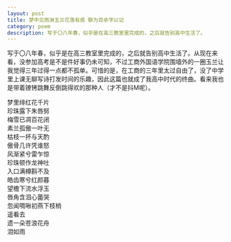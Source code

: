 ```yaml
---
layout: post
title: 梦中见雨淋玉兰花落有感 聊为百余字以记
category: poem
description: 写于〇八年春，似乎是在高三教室里完成的，之后就告别高中生活了。
---
```


写于〇八年春，似乎是在高三教室里完成的，之后就告别高中生活了。从现在来看，没参加高考是不是件好事仍未可知，不过工商外国语学院围墙外的一圈玉兰让我觉得三年过得一点都不孤单。<!--more-->可惜的是，在工商的三年里太过自由了，没了中学里上课无聊写诗打发时间的乐趣，因此这篇也就成了我高中时代的终曲。看来我也是带着镣铐跳舞反倒跳得欢的那种人（才不是抖M呢）。  

梦里绯红花千片  
珍珠露下朱唇努  
梅雪已凋百花闭  
素兰孤傲一叶无  
枯枝一抔与天酌  
傲骨几许凭谁怒  
风渐紧兮雷乍惊  
珍珠顿作龙神吐  
入口满樽斟不及  
皓齿寒兮红颜暮  
望檐下流水浮玉  
唇角含泪心蕾哭  
忽闻啁啾初燕下枝梢  
遥看去  
遗一朵苍浪花舟  
泪如雨  

